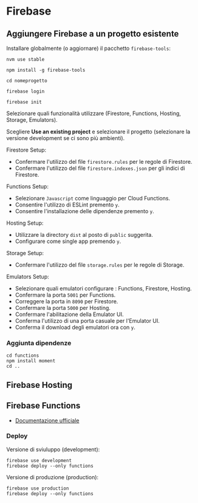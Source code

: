 # Firebase

## Aggiungere Firebase a un progetto esistente

Installare globalmente (o aggiornare) il pacchetto `firebase-tools`:

```
nvm use stable

npm install -g firebase-tools
```

```
cd nomeprogetto

firebase login

firebase init
```

Selezionare quali funzionalità utilizzare (Firestore, Functions, Hosting, Storage, Emulators).

Scegliere **Use an existing project** e selezionare il progetto (selezionare la versione development se ci sono più ambienti).

Firestore Setup:

* Confermare l'utilizzo del file `firestore.rules` per le regole di Firestore.
* Confermare l'utilizzo del file `firestore.indexes.json` per gli indici di Firestore.

Functions Setup:

* Selezionare `Javascript` come linguaggio per Cloud Functions.
* Consentire l'utilizzo di ESLint premento `y`.
* Consentire l'installazione delle dipendenze premento `y`.

Hosting Setup:

* Utilizzare la directory `dist` al posto di `public` suggerita.
* Configurare come single app premendo `y`.

Storage Setup:

* Confermare l'utilizzo del file `storage.rules` per le regole di Storage.

Emulators Setup:

* Selezionare quali emulatori configurare : Functions, Firestore, Hosting.
* Confermare la porta `5001` per Functions.
* Correggere la porta in `8090` per Firestore.
* Confermare la porta `5000` per Hosting.
* Confermare l'abilitazione della Emulator UI.
* Conferma l'utilizzo di una porta casuale per l'Emulator UI.
* Conferma il download degli emulatori ora con `y`.


### Aggiunta dipendenze

```
cd functions
npm install moment
cd ..
```

## Firebase Hosting

## Firebase Functions

* [Documentazione ufficiale](https://firebase.google.com/docs/functions)

### Deploy

Versione di sviuluppo (development):

```
firebase use development
firebase deploy --only functions
```

Versione di produzione (production):

```
firebase use production
firebase deploy --only functions
```
